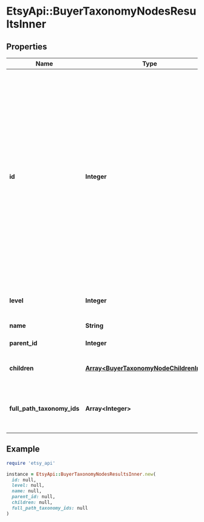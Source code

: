 # EtsyApi::BuyerTaxonomyNodesResultsInner

## Properties

| Name | Type | Description | Notes |
| ---- | ---- | ----------- | ----- |
| **id** | **Integer** | The unique numeric ID of an Etsy taxonomy node, which is a metadata category for listings organized into the seller taxonomy hierarchy tree. For example, the \\\&quot;shoes\\\&quot; taxonomy node (ID: 1429, level: 1) is higher in the hierarchy than \\\&quot;girls&#39; shoes\\\&quot; (ID: 1440, level: 2). The taxonomy nodes assigned to a listing support access to specific standardized product scales and properties. For example, listings assigned the taxonomy nodes \\\&quot;shoes\\\&quot; or \\\&quot;girls&#39; shoes\\\&quot; support access to the \\\&quot;EU\\\&quot; shoe size scale with its associated property names and IDs for EU shoe sizes, such as property &#x60;value_id&#x60;:\\\&quot;1394\\\&quot;, and &#x60;name&#x60;:\\\&quot;38\\\&quot;. | [optional] |
| **level** | **Integer** | The integer depth of this taxonomy node in the seller taxonomy tree, with roots at level 0. | [optional] |
| **name** | **String** | The name string for this taxonomy node. | [optional] |
| **parent_id** | **Integer** | The numeric taxonomy ID of the parent of this node. | [optional] |
| **children** | [**Array&lt;BuyerTaxonomyNodeChildrenInner&gt;**](BuyerTaxonomyNodeChildrenInner.md) | An array of taxonomy nodes for all the direct children of this taxonomy node in the seller taxonomy tree. | [optional] |
| **full_path_taxonomy_ids** | **Array&lt;Integer&gt;** | An array of &#x60;taxonomy_id&#x60;s including this node and all of its direct parents in the seller taxonomy tree up to a root node. They are listed in order from root to leaf. | [optional] |

## Example

```ruby
require 'etsy_api'

instance = EtsyApi::BuyerTaxonomyNodesResultsInner.new(
  id: null,
  level: null,
  name: null,
  parent_id: null,
  children: null,
  full_path_taxonomy_ids: null
)
```

